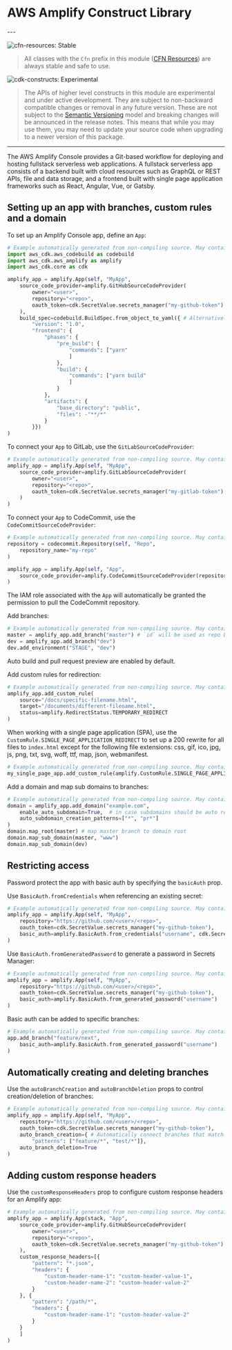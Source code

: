 # AWS Amplify Construct Library

<!--BEGIN STABILITY BANNER-->---


![cfn-resources: Stable](https://img.shields.io/badge/cfn--resources-stable-success.svg?style=for-the-badge)

> All classes with the `Cfn` prefix in this module ([CFN Resources](https://docs.aws.amazon.com/cdk/latest/guide/constructs.html#constructs_lib)) are always stable and safe to use.

![cdk-constructs: Experimental](https://img.shields.io/badge/cdk--constructs-experimental-important.svg?style=for-the-badge)

> The APIs of higher level constructs in this module are experimental and under active development.
> They are subject to non-backward compatible changes or removal in any future version. These are
> not subject to the [Semantic Versioning](https://semver.org/) model and breaking changes will be
> announced in the release notes. This means that while you may use them, you may need to update
> your source code when upgrading to a newer version of this package.

---
<!--END STABILITY BANNER-->

The AWS Amplify Console provides a Git-based workflow for deploying and hosting fullstack serverless web applications. A fullstack serverless app consists of a backend built with cloud resources such as GraphQL or REST APIs, file and data storage, and a frontend built with single page application frameworks such as React, Angular, Vue, or Gatsby.

## Setting up an app with branches, custom rules and a domain

To set up an Amplify Console app, define an `App`:

```python
# Example automatically generated from non-compiling source. May contain errors.
import aws_cdk.aws_codebuild as codebuild
import aws_cdk.aws_amplify as amplify
import aws_cdk.core as cdk

amplify_app = amplify.App(self, "MyApp",
    source_code_provider=amplify.GitHubSourceCodeProvider(
        owner="<user>",
        repository="<repo>",
        oauth_token=cdk.SecretValue.secrets_manager("my-github-token")
    ),
    build_spec=codebuild.BuildSpec.from_object_to_yaml({ # Alternatively add a `amplify.yml` to the repo
        "version": "1.0",
        "frontend": {
            "phases": {
                "pre_build": {
                    "commands": ["yarn"
                    ]
                },
                "build": {
                    "commands": ["yarn build"
                    ]
                }
            },
            "artifacts": {
                "base_directory": "public",
                "files": -"**/*"
            }
        }})
)
```

To connect your `App` to GitLab, use the `GitLabSourceCodeProvider`:

```python
# Example automatically generated from non-compiling source. May contain errors.
amplify_app = amplify.App(self, "MyApp",
    source_code_provider=amplify.GitLabSourceCodeProvider(
        owner="<user>",
        repository="<repo>",
        oauth_token=cdk.SecretValue.secrets_manager("my-gitlab-token")
    )
)
```

To connect your `App` to CodeCommit, use the `CodeCommitSourceCodeProvider`:

```python
# Example automatically generated from non-compiling source. May contain errors.
repository = codecommit.Repository(self, "Repo",
    repository_name="my-repo"
)

amplify_app = amplify.App(self, "App",
    source_code_provider=amplify.CodeCommitSourceCodeProvider(repository=repository)
)
```

The IAM role associated with the `App` will automatically be granted the permission
to pull the CodeCommit repository.

Add branches:

```python
# Example automatically generated from non-compiling source. May contain errors.
master = amplify_app.add_branch("master") # `id` will be used as repo branch name
dev = amplify_app.add_branch("dev")
dev.add_environment("STAGE", "dev")
```

Auto build and pull request preview are enabled by default.

Add custom rules for redirection:

```python
# Example automatically generated from non-compiling source. May contain errors.
amplify_app.add_custom_rule(
    source="/docs/specific-filename.html",
    target="/documents/different-filename.html",
    status=amplify.RedirectStatus.TEMPORARY_REDIRECT
)
```

When working with a single page application (SPA), use the
`CustomRule.SINGLE_PAGE_APPLICATION_REDIRECT` to set up a 200
rewrite for all files to `index.html` except for the following
file extensions: css, gif, ico, jpg, js, png, txt, svg, woff,
ttf, map, json, webmanifest.

```python
# Example automatically generated from non-compiling source. May contain errors.
my_single_page_app.add_custom_rule(amplify.CustomRule.SINGLE_PAGE_APPLICATION_REDIRECT)
```

Add a domain and map sub domains to branches:

```python
# Example automatically generated from non-compiling source. May contain errors.
domain = amplify_app.add_domain("example.com",
    enable_auto_subdomain=True,  # in case subdomains should be auto registered for branches
    auto_subdomain_creation_patterns=["*", "pr*"]
)
domain.map_root(master) # map master branch to domain root
domain.map_sub_domain(master, "www")
domain.map_sub_domain(dev)
```

## Restricting access

Password protect the app with basic auth by specifying the `basicAuth` prop.

Use `BasicAuth.fromCredentials` when referencing an existing secret:

```python
# Example automatically generated from non-compiling source. May contain errors.
amplify_app = amplify.App(self, "MyApp",
    repository="https://github.com/<user>/<repo>",
    oauth_token=cdk.SecretValue.secrets_manager("my-github-token"),
    basic_auth=amplify.BasicAuth.from_credentials("username", cdk.SecretValue.secrets_manager("my-github-token"))
)
```

Use `BasicAuth.fromGeneratedPassword` to generate a password in Secrets Manager:

```python
# Example automatically generated from non-compiling source. May contain errors.
amplify_app = amplify.App(self, "MyApp",
    repository="https://github.com/<user>/<repo>",
    oauth_token=cdk.SecretValue.secrets_manager("my-github-token"),
    basic_auth=amplify.BasicAuth.from_generated_password("username")
)
```

Basic auth can be added to specific branches:

```python
# Example automatically generated from non-compiling source. May contain errors.
app.add_branch("feature/next",
    basic_auth=amplify.BasicAuth.from_generated_password("username")
)
```

## Automatically creating and deleting branches

Use the `autoBranchCreation` and `autoBranchDeletion` props to control creation/deletion
of branches:

```python
# Example automatically generated from non-compiling source. May contain errors.
amplify_app = amplify.App(self, "MyApp",
    repository="https://github.com/<user>/<repo>",
    oauth_token=cdk.SecretValue.secrets_manager("my-github-token"),
    auto_branch_creation={ # Automatically connect branches that match a pattern set
        "patterns": ["feature/*", "test/*"]},
    auto_branch_deletion=True
)
```

## Adding custom response headers

Use the `customResponseHeaders` prop to configure custom response headers for an Amplify app:

```python
# Example automatically generated from non-compiling source. May contain errors.
amplify_app = amplify.App(stack, "App",
    source_code_provider=amplify.GitHubSourceCodeProvider(
        owner="<user>",
        repository="<repo>",
        oauth_token=cdk.SecretValue.secrets_manager("my-github-token")
    ),
    custom_response_headers=[{
        "pattern": "*.json",
        "headers": {
            "custom-header-name-1": "custom-header-value-1",
            "custom-header-name-2": "custom-header-value-2"
        }
    }, {
        "pattern": "/path/*",
        "headers": {
            "custom-header-name-1": "custom-header-value-2"
        }
    }
    ]
)
```
